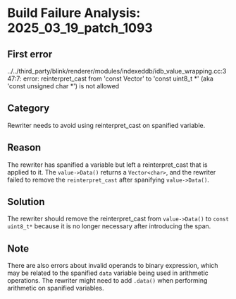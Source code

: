 # Build Failure Analysis: 2025_03_19_patch_1093

## First error

../../third_party/blink/renderer/modules/indexeddb/idb_value_wrapping.cc:347:7: error: reinterpret_cast from 'const Vector<char>' to 'const uint8_t *' (aka 'const unsigned char *') is not allowed

## Category
Rewriter needs to avoid using reinterpret_cast on spanified variable.

## Reason
The rewriter has spanified a variable but left a reinterpret_cast that is applied to it. The `value->Data()` returns a `Vector<char>`, and the rewriter failed to remove the `reinterpret_cast` after spanifying `value->Data()`.

## Solution
The rewriter should remove the reinterpret_cast from `value->Data()` to `const uint8_t*` because it is no longer necessary after introducing the span.

## Note
There are also errors about invalid operands to binary expression, which may be related to the spanified `data` variable being used in arithmetic operations. The rewriter might need to add `.data()` when performing arithmetic on spanified variables.